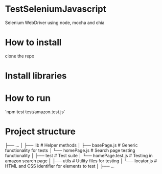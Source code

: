 # TestSeleniumJavascript
Selenium WebDriver using node, mocha and chia

# How to install 
clone the repo
# Install libraries 


# How to run 
´npm test test/amazon.test.js`

# Project structure

├── ...
│
├── lib                         # Helper methods
│   ├── basePage.js             # Generic functionality for tests
│   └── homePage.js             # Search page testing functionality
│
├── test                        # Test suite
│   └── homePage.test.js        # Testing in amazon search page
│
├── utils                       # Utility files for testing
│    └── locator.js             # HTML and CSS identifier for elements to test
│
├── ...


